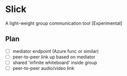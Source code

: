 # Slick
A light-weight group communication tool [Experimental]

## Plan

* [ ] mediator endpoint (Azure func or similar)
* [ ] peer-to-peer link up based on mediator
* [ ] shared 'infinite whiteboard' inside group
* [ ] peer-to-peer audio/video link
